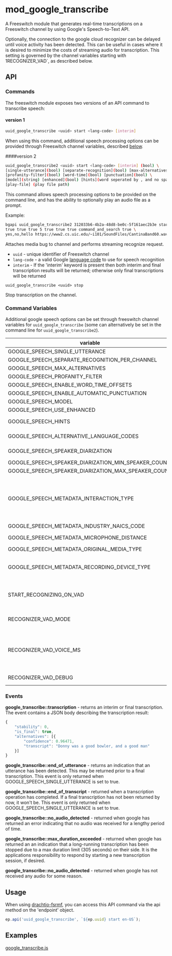 # mod_google_transcribe

A Freeswitch module that generates real-time transcriptions on a Freeswitch channel by using Google's Speech-to-Text API.

Optionally, the connection to the google cloud recognizer can be delayed until voice activity has been detected.  This can be useful in cases where it is desired to minimize the costs of streaming audio for transcription.  This setting is governed by the channel variables starting with 1RECOGNIZER_VAD`, as described below.

## API

### Commands
The freeswitch module exposes two versions of an API command to transcribe speech:
#### version 1
```bash
uuid_google_transcribe <uuid> start <lang-code> [interim]
```
When using this command, additional speech processing options can be provided through Freeswitch channel variables, described [below](#command-variables).

####version 2
```bash
uuid_google_transcribe2 <uuid> start <lang-code> [interim] (bool) \
[single-utterance](bool) [separate-recognition](bool) [max-alternatives](int) \
[profanity-filter](bool) [word-time](bool) [punctuation](bool) \
[model](string) [enhanced](bool) [hints](word seperated by , and no spaces) \
[play-file] (play file path)
```
This command allows speech processing options to be provided on the command line, and has the ability to optionally play an audio file as a prompt.

Example:
```bash
bgapi uuid_google_transcribe2 312033b6-4b2a-48d8-be0c-5f161aec2b3e start en-US \
true true true 5 true true true command_and_search true \
yes,no,hello https://www2.cs.uic.edu/~i101/SoundFiles/CantinaBand60.wav
```
Attaches media bug to channel and performs streaming recognize request.
- `uuid` - unique identifier of Freeswitch channel
- `lang-code` - a valid Google [language code](https://cloud.google.com/speech-to-text/docs/languages) to use for speech recognition
- `interim` - If the 'interim' keyword is present then both interim and final transcription results will be returned; otherwise only final transcriptions will be returned

```
uuid_google_transcribe <uuid> stop
```
Stop transcription on the channel.

### Command Variables
Additional google speech options can be set through freeswitch channel variables for `uuid_google_transcribe` (some can alternatively be set in the command line for `uuid_google_transcribe2`).

| variable | Description |
| --- | ----------- |
| GOOGLE_SPEECH_SINGLE_UTTERANCE | [read this](https://cloud.google.com/speech-to-text/docs/reference/rpc/google.cloud.speech.v1#google.cloud.speech.v1.StreamingRecognitionConfig.FIELDS.bool.google.cloud.speech.v1.StreamingRecognitionConfig.single_utterance) |
| GOOGLE_SPEECH_SEPARATE_RECOGNITION_PER_CHANNEL | [read this](https://cloud.google.com/speech-to-text/docs/reference/rpc/google.cloud.speech.v1#google.cloud.speech.v1.RecognitionConfig.FIELDS.bool.google.cloud.speech.v1.RecognitionConfig.enable_separate_recognition_per_channel) |
| GOOGLE_SPEECH_MAX_ALTERNATIVES | [read this](https://cloud.google.com/speech-to-text/docs/reference/rpc/google.cloud.speech.v1#google.cloud.speech.v1.RecognitionConfig.FIELDS.int32.google.cloud.speech.v1.RecognitionConfig.max_alternatives) |
| GOOGLE_SPEECH_PROFANITY_FILTER | [read this](https://cloud.google.com/speech-to-text/docs/reference/rpc/google.cloud.speech.v1#google.cloud.speech.v1.RecognitionConfig.FIELDS.bool.google.cloud.speech.v1.RecognitionConfig.profanity_filter) |
| GOOGLE_SPEECH_ENABLE_WORD_TIME_OFFSETS | [read this](https://cloud.google.com/speech-to-text/docs/reference/rpc/google.cloud.speech.v1#google.cloud.speech.v1.RecognitionConfig.FIELDS.bool.google.cloud.speech.v1.RecognitionConfig.enable_word_time_offsets) |
| GOOGLE_SPEECH_ENABLE_AUTOMATIC_PUNCTUATION | [read this](https://cloud.google.com/speech-to-text/docs/reference/rpc/google.cloud.speech.v1#google.cloud.speech.v1.RecognitionConfig.FIELDS.bool.google.cloud.speech.v1.RecognitionConfig.enable_automatic_punctuation) |
| GOOGLE_SPEECH_MODEL | [read this](https://cloud.google.com/speech-to-text/docs/reference/rpc/google.cloud.speech.v1#google.cloud.speech.v1.RecognitionConfig.FIELDS.string.google.cloud.speech.v1.RecognitionConfig.model) |
| GOOGLE_SPEECH_USE_ENHANCED | [read this](https://cloud.google.com/speech-to-text/docs/reference/rpc/google.cloud.speech.v1#google.cloud.speech.v1.RecognitionConfig.FIELDS.bool.google.cloud.speech.v1.RecognitionConfig.use_enhanced) |
| GOOGLE_SPEECH_HINTS | a comma-separated list of hints [read this](https://cloud.google.com/speech-to-text/docs/reference/rpc/google.cloud.speech.v1p1beta1#google.cloud.speech.v1p1beta1.PhraseSet) |
| GOOGLE_SPEECH_ALTERNATIVE_LANGUAGE_CODES | a comma-separated list of language codes, [per this](https://cloud.google.com/speech-to-text/docs/reference/rpc/google.cloud.speech.v1p1beta1#google.cloud.speech.v1p1beta1.RecognitionConfig.FIELDS.repeated.string.google.cloud.speech.v1p1beta1.RecognitionConfig.alternative_language_codes) |
| GOOGLE_SPEECH_SPEAKER_DIARIZATION | set to 1 to enable [speaker diarization](https://cloud.google.com/speech-to-text/docs/reference/rpc/google.cloud.speech.v1p1beta1#google.cloud.speech.v1p1beta1.SpeakerDiarizationConfig) |
|  GOOGLE_SPEECH_SPEAKER_DIARIZATION_MIN_SPEAKER_COUNT | [read this](https://cloud.google.com/speech-to-text/docs/reference/rpc/google.cloud.speech.v1p1beta1#google.cloud.speech.v1p1beta1.SpeakerDiarizationConfig) |
|  GOOGLE_SPEECH_SPEAKER_DIARIZATION_MAX_SPEAKER_COUNT | [read this](https://cloud.google.com/speech-to-text/docs/reference/rpc/google.cloud.speech.v1p1beta1#google.cloud.speech.v1p1beta1.SpeakerDiarizationConfig) |
| GOOGLE_SPEECH_METADATA_INTERACTION_TYPE | set to 'discussion', 'presentation', 'phone_call', 'voicemail', 'professionally_produced', 'voice_search', 'voice_command', or 'dictation' [per this](https://cloud.google.com/speech-to-text/docs/reference/rpc/google.cloud.speech.v1p1beta1#google.cloud.speech.v1p1beta1.RecognitionMetadata.InteractionType) |
| GOOGLE_SPEECH_METADATA_INDUSTRY_NAICS_CODE | [read this](https://cloud.google.com/speech-to-text/docs/reference/rpc/google.cloud.speech.v1p1beta1#google.cloud.speech.v1p1beta1.RecognitionMetadata) |
| GOOGLE_SPEECH_METADATA_MICROPHONE_DISTANCE | set to 'nearfield', 'midfield', or 'farfield' [per this](https://cloud.google.com/speech-to-text/docs/reference/rpc/google.cloud.speech.v1p1beta1#google.cloud.speech.v1p1beta1.RecognitionMetadata.MicrophoneDistance) |
| GOOGLE_SPEECH_METADATA_ORIGINAL_MEDIA_TYPE | set to 'audio', or 'video' [per this](https://cloud.google.com/speech-to-text/docs/reference/rpc/google.cloud.speech.v1p1beta1#google.cloud.speech.v1p1beta1.RecognitionMetadata.OriginalMediaType) |
| GOOGLE_SPEECH_METADATA_RECORDING_DEVICE_TYPE | set to 'smartphone', 'pc', 'phone_line', 'vehicle', 'other_outdoor_device', or 'other_indoor_device' [per this](https://cloud.google.com/speech-to-text/docs/reference/rpc/google.cloud.speech.v1p1beta1#google.cloud.speech.v1p1beta1.RecognitionMetadata.RecordingDeviceType)|
| START_RECOGNIZING_ON_VAD | if set to 1 or true, do not begin streaming audio to google cloud until voice activity is detected.|
| RECOGNIZER_VAD_MODE | An integer value 0-3 from less to more aggressive vad detection (default: 2).|
| RECOGNIZER_VAD_VOICE_MS | The number of milliseconds of voice activity that is required to trigger the connection to google cloud, when START_RECOGNIZING_ON_VAD is set (default: 250).|
| RECOGNIZER_VAD_DEBUG | if >0 vad debug logs will be generated (default: 0).|


### Events
**google_transcribe::transcription** - returns an interim or final transcription.  The event contains a JSON body describing the transcription result:
```js
{
	"stability": 0,
	"is_final": true,
	"alternatives": [{
		"confidence": 0.96471,
		"transcript": "Donny was a good bowler, and a good man"
	}]
}
```

**google_transcribe::end_of_utterance** - returns an indication that an utterance has been detected.  This may be returned prior to a final transcription.  This event is only returned when GOOGLE_SPEECH_SINGLE_UTTERANCE is set to true.

**google_transcribe::end_of_transcript** - returned when a transcription operation has completed. If a final transcription has not been returned by now, it won't be. This event is only returned when GOOGLE_SPEECH_SINGLE_UTTERANCE is set to true.

**google_transcribe::no_audio_detected** - returned when google has returned an error indicating that no audio was received for a lengthy period of time.

**google_transcribe::max_duration_exceeded** - returned when google has returned an an indication that a long-running transcription has been stopped due to a max duration limit (305 seconds) on their side.  It is the applications responsibility to respond by starting a new transcription session, if desired.

**google_transcribe::no_audio_detected** - returned when google has not received any audio for some reason.

## Usage
When using [drachtio-fsrmf](https://www.npmjs.com/package/drachtio-fsmrf), you can access this API command via the api method on the 'endpoint' object.
```js
ep.api('uuid_google_transcribe', `${ep.uuid} start en-US`);  
```
## Examples
[google_transcribe.js](../../examples/google_transcribe.js)
